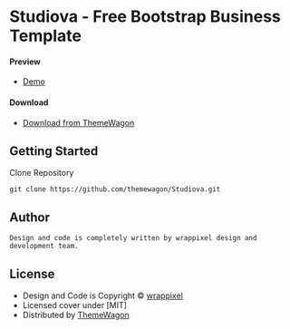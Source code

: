 # Studiova - Free Bootstrap Business Template
#### Preview

 - [Demo](https://themewagon.github.io/Studiova/html/index.html)

#### Download
 - [Download from ThemeWagon]()

## Getting Started

Clone Repository
```
git clone https://github.com/themewagon/Studiova.git
```

## Author 
```
Design and code is completely written by wrappixel design and development team.  
```

## License

 - Design and Code is Copyright &copy; [wrappixel](https://www.wrappixel.com/)
 - Licensed cover under [MIT]
 - Distributed by [ThemeWagon](https://themewagon.com)


